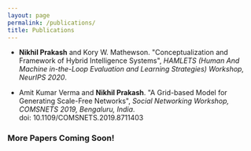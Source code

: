 ```yaml
---
layout: page
permalink: /publications/
title: Publications
---
```

* **Nikhil Prakash** and Kory W. Mathewson. "Conceptualization and Framework of Hybrid Intelligence Systems", <em>HAMLETS (Human And Machine in-the-Loop Evaluation and Learning Strategies) Workshop, NeurIPS 2020</em>.

<!-- * Camelia Simoiu, Chiraag Sumanth, Alok Mysore, Sharad Goel. "Studying the Wisdom of Crowds at Scale", HCOMP 2019, Washington, USA. **(Acknowledged)** -->

<!-- 
* Amit Kumar Verma and **Nikhil Prakash**. "A Grid-based Model for Generating Scale-Free Networks", <em>2019 11th International Conference on Communication Systems & Networks (COMSNETS)</em>, Bengaluru, India, 2019, pp. 732-736. <br>doi: 10.1109/COMSNETS.2019.8711403 -->

* Amit Kumar Verma and **Nikhil Prakash**. "A Grid-based Model for Generating Scale-Free Networks", <em>Social Networking Workshop, COMSNETS 2019, Bengaluru, India</em>.<br>doi: 10.1109/COMSNETS.2019.8711403

<!-- <em>2019 11th International Conference on Communication Systems & Networks (COMSNETS)</em>, Bengaluru, India, 2019, pp. 732-736. <br>doi: 10.1109/COMSNETS.2019.8711403 -->

### More Papers Coming Soon!
